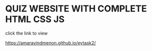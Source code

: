 # QUIZ WEBSITE WITH COMPLETE HTML CSS JS

click the link to view

https://amaravindmenon.github.io/eytask2/

